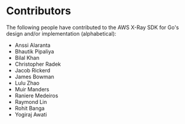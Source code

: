 # Contributors
The following people have contributed to the AWS X-Ray SDK for Go's design and/or implementation (alphabetical):
* Anssi Alaranta
* Bhautik Pipaliya
* Bilal Khan
* Christopher Radek
* Jacob Rickerd
* James Bowman
* Lulu Zhao
* Muir Manders
* Raniere Medeiros
* Raymond Lin
* Rohit Banga
* Yogiraj Awati

